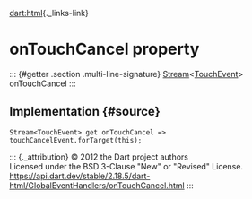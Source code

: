 [dart:html](../../dart-html/dart-html-library){._links-link}

onTouchCancel property
======================

::: {#getter .section .multi-line-signature}
[Stream](../../dart-async/stream-class)\<[TouchEvent](../touchevent-class)\>
onTouchCancel
:::

Implementation {#source}
--------------

``` {.language-dart data-language="dart"}
Stream<TouchEvent> get onTouchCancel => touchCancelEvent.forTarget(this);
```

::: {._attribution}
© 2012 the Dart project authors\
Licensed under the BSD 3-Clause \"New\" or \"Revised\" License.\
<https://api.dart.dev/stable/2.18.5/dart-html/GlobalEventHandlers/onTouchCancel.html>
:::
